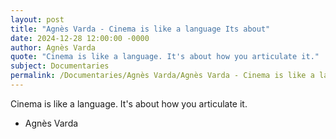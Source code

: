 ```yaml
---
layout: post
title: "Agnès Varda - Cinema is like a language Its about"
date: 2024-12-28 12:00:00 -0000
author: Agnès Varda
quote: "Cinema is like a language. It's about how you articulate it."
subject: Documentaries
permalink: /Documentaries/Agnès Varda/Agnès Varda - Cinema is like a language Its about
---
```


Cinema is like a language. It's about how you articulate it.

- Agnès Varda
